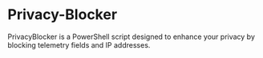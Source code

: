 # Privacy-Blocker
PrivacyBlocker is a PowerShell script designed to enhance your privacy by blocking telemetry fields and IP addresses.
